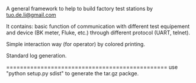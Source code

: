 A general framework to help to build factory test stations 
by tuo.de.li@gmail.com

It contains: 
basic function of communication with different test equipement and device (BK meter, Fluke, etc.) through different protocol (UART, telnet).

Simple interaction way (for operator) by colored printing.

Standard log generation.

===============================================
use "python setup.py sdist" to generate the tar.gz packge.